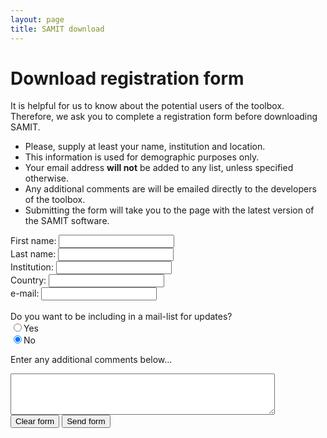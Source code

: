 ```yaml
---
layout: page
title: SAMIT download
---
```


# Download registration form

It is helpful for us to know about the potential users of the toolbox. Therefore, we ask you to complete a registration form before downloading SAMIT.

* Please, supply at least your name, institution and location.
* This information is used for demographic purposes only.
* Your email address **will not** be added to any list, unless specified otherwise.
* Any additional comments are will be emailed directly to the developers of the toolbox.
* Submitting the form will take you to the page with the latest version of the SAMIT software.

<div>
<form action="http://formspree.io/samit@umcg.nl" method="POST">
  <input type="hidden" name="_subject" value="SAMIT: New form" />
  <input type="hidden" name="_cc" value="d.vallez-garcia@umcg.nl" />
  <input type="hidden" name="_next" value="{{ site.baseurl }}/download" />
  <input type="text" name="_gotcha" style="display:none" />

  
  First name:  <input type="text" name="firstname"> <br>
  Last name:   <input type="text" name="lastname"> <br>
  Institution: <input type="text" name="institute"> <br>
  Country:     <input type="text" name="country"> <br>
  e-mail:      <input type="email" name="_replyto"> <br>
  <br>
  Do you want to be including in a mail-list for updates?<br>
  <input type="radio" name="mail-list" value="Yes">Yes<br>
  <input type="radio" name="mail-list" value="No" checked>No<br>
  
  Enter any additional comments below...<br>
  <textarea name="body" rows="4" cols="50">
  </textarea>
  <br>
  <input type="reset" value="Clear form">
  <input type="submit" value="Send form">

</form>
</div>
